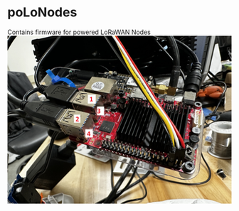 # poLoNodes
Contains firmware for powered LoRaWAN Nodes
![polo_USB.JPG](https://github.com/mi3nts/poLoNodes/blob/main/Resources/Images/polo_USB.JPG)
